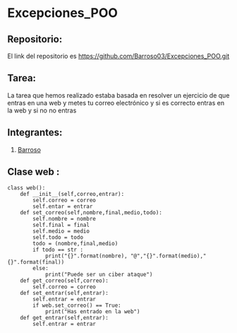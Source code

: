 # Excepciones_POO

## Repositorio:

El link del repositorio es https://github.com/Barroso03/Excepciones_POO.git



## Tarea:

La tarea que hemos realizado estaba basada en resolver un ejercicio de que entras en una web y metes tu correo electrónico y si es correcto entras en la web y si no no entras 

## Integrantes:
 
1. [Barroso](https://github.com/Barroso03)



## Clase web :

```
class web():
    def __init__(self,correo,entrar):
        self.correo = correo
        self.entar = entrar
    def set_correo(self,nombre,final,medio,todo):
        self.nombre = nombre
        self.final = final
        self.medio = medio
        self.todo = todo
        todo = (nombre,final,medio)
        if todo == str :
            print("{}".format(nombre), "@","{}".format(medio),"{}".format(final))
        else:
            print("Puede ser un ciber ataque")
    def get_correo(self,correo):
        self.correo = correo
    def set_entrar(self,entrar):
        self.entrar = entrar
        if web.set_correo() == True:
            print("Has entrado en la web")
    def get_entrar(self,entrar):
        self.entrar = entrar

```


